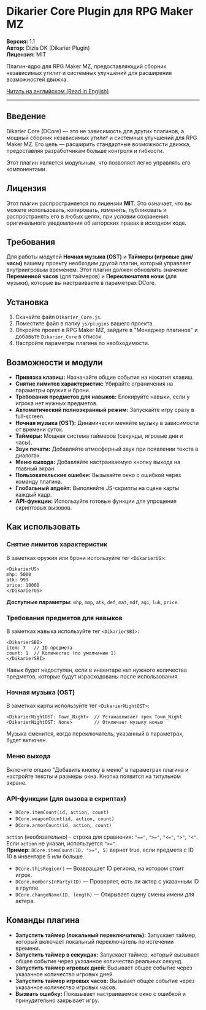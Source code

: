 # Dikarier Core Plugin для RPG Maker MZ

**Версия:** 1.1  
**Автор:** Dizia DK (Dikarier Plugin)  
**Лицензия:** MIT

Плагин-ядро для RPG Maker MZ, предоставляющий сборник независимых утилит и системных улучшений для расширения возможностей движка.

[Читать на английском (Read in English)](README.md)

---

## Введение

Dikarier Core (DCore) — это не зависимость для других плагинов, а мощный сборник независимых утилит и системных улучшений для RPG Maker MZ. Его цель — расширить стандартные возможности движка, предоставляя разработчикам больше контроля и гибкости.

Этот плагин является модульным, что позволяет легко управлять его компонентами.

## Лицензия

Этот плагин распространяется по лицензии **MIT**. Это означает, что вы можете использовать, копировать, изменять, публиковать и распространять его в любых целях, при условии сохранения оригинального уведомления об авторских правах в исходном коде.

## Требования

Для работы модулей **Ночная музыка (OST)** и **Таймеры (игровые дни/часы)** вашему проекту необходим другой плагин, который управляет внутриигровым временем. Этот плагин должен обновлять значение **Переменной часов** (для таймеров) и **Переключателя ночи** (для музыки), которые вы настраиваете в параметрах DCore.

## Установка

1.  Скачайте файл `Dikarier_Core.js`.
2.  Поместите файл в папку `js/plugins` вашего проекта.
3.  Откройте проект в RPG Maker MZ, зайдите в "Менеджер плагинов" и добавьте `Dikarier_Core` в список.
4.  Настройте параметры плагина по необходимости.

## Возможности и модули

-   **Привязка клавиш:** Назначайте общие события на нажатия клавиш.
-   **Снятие лимитов характеристик:** Убирайте ограничения на параметры оружия и брони.
-   **Требования предметов для навыков:** Блокируйте навыки, если у игрока нет нужных предметов.
-   **Автоматический полноэкранный режим:** Запускайте игру сразу в full-screen.
-   **Ночная музыка (OST):** Динамически меняйте музыку в зависимости от времени суток.
-   **Таймеры:** Мощная система таймеров (секунды, игровые дни и часы).
-   **Звук печати:** Добавляйте атмосферный звук при появлении текста в диалогах.
-   **Меню выхода:** Добавляйте настраиваемую кнопку выхода на главный экран.
-   **Пользовательские ошибки:** Вызывайте окно с ошибкой через команду плагина.
-   **Глобальный апдейт:** Выполняйте JS-скрипты на сцене карты каждый кадр.
-   **API-функции:** Используйте готовые функции для упрощения скриптовых вызовов.

## Как использовать

### Снятие лимитов характеристик
В заметках оружия или брони используйте тег `<DikarierUS>`:
```
<DikarierUS>
mhp: 5000
atk: 999
price: 10000
</DikarierUS>
```
**Доступные параметры:** `mhp`, `mmp`, `atk`, `def`, `mat`, `mdf`, `agi`, `luk`, `price`.

### Требования предметов для навыков
В заметках навыка используйте тег `<DikarierSBI>`:
```
<DikarierSBI>
item: 7   // ID предмета
count: 1  // Количество (по умолчанию 1)
</DikarierSBI>
```
Навык будет недоступен, если в инвентаре нет нужного количества предметов, которые будут израсходованы после использования.

### Ночная музыка (OST)
В заметках карты используйте тег `<DikarierNightOST>`:
```
<DikarierNightOST: Town_Night>  // Устанавливает трек Town_Night
<DikarierNightOST: None>        // Отключает музыку ночью
```
Музыка сменится, когда переключатель, указанный в параметрах, будет включен.

### Меню выхода
Включите опцию "Добавить кнопку в меню" в параметрах плагина и настройте тексты и размеры окна. Кнопка появится на титульном экране.

### API-функции (для вызова в скриптах)
-   `DCore.itemCount(id, action, count)`
-   `DCore.weaponCount(id, action, count)`
-   `DCore.armorCount(id, action, count)`

`action` (необязательно) - строка для сравнения: `"=="`, `">="`, `"<="`, `">"`, `"<"`. Если `action` не указан, используется `">="`.  
**Пример:** `DCore.itemCount(10, ">=", 5)` вернет true, если предмета с ID 10 в инвентаре 5 или больше.

-   `DCore.thisRegion()` — Возвращает ID региона, на котором стоит игрок.
-   `DCore.membersInParty(ID)` — Проверяет, есть ли актер с указанным ID в группе.
-   `DCore.changeName(ID, length)` — Открывает сцену смены имени для актера.

## Команды плагина

-   **Запустить таймер (локальный переключатель):** Запускает таймер, который включает локальный переключатель по истечении времени.
-   **Запустить таймер в секундах:** Запускает таймер, который вызывает общее событие через указанное количество реальных секунд.
-   **Запустить таймер игровых дней:** Вызывает общее событие через указанное количество игровых дней.
-   **Запустить таймер игровых часов:** Вызывает общее событие через указанное количество игровых часов.
-   **Вызвать ошибку:** Показывает настраиваемое окно с ошибкой и принудительно закрывает игру.
